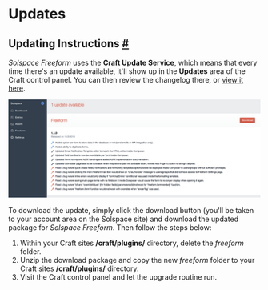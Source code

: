 # Updates

## Updating Instructions <a href="#update" id="update" class="docs-anchor">#</a>
*Solspace Freeform* uses the **Craft Update Service**, which means that every time there's an update available, it'll show up in the **Updates** area of the Craft control panel. You can then review the changelog there, or [view it here](changelog.md).

[![Craft Updates Service](images/cp_updates.png)](images/cp_updates.png)

To download the update, simply click the download button (you'll be taken to your account area on the Solspace site) and download the updated package for *Solspace Freeform*. Then follow the steps below:

1. Within your Craft sites **/craft/plugins/** directory, delete the *freeform* folder.
2. Unzip the download package and copy the new *freeform* folder to your Craft sites **/craft/plugins/** directory.
3. Visit the Craft control panel and let the upgrade routine run.
